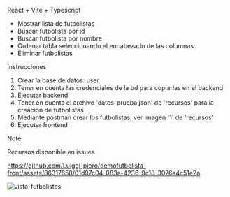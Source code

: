 React + Vite + Typescript

* Mostrar lista de futbolistas
* Buscar futbolista por id
* Buscar futbolista por nombre
* Ordenar tabla seleccionando el encabezado de las columnas
* Eliminar futbolistas

Instrucciones
1. Crear la base de datos: user
2. Tener en cuenta las credenciales de la bd para copiarlas en el backend
3. Ejecutar backend
4. Tener en cuenta el archivo 'datos-prueba.json' de 'recursos' para la creación de futbolistas
5. Mediante postman crear los futbolistas, ver imagen '1' de 'recursos'
6. Ejecutar frontend

>[!NOTE]
>Recursos disponible en issues


https://github.com/Luiggi-piero/demofutbolista-front/assets/86317658/01d97c04-083a-4236-9c18-3076a4c51e2a


![vista-futbolistas](https://github.com/Luiggi-piero/demofutbolista-front/assets/86317658/f88d18ef-2a41-4040-b51a-ebf1eb175bdb)
